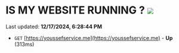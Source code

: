 # IS MY WEBSITE RUNNING ? [![](https://img.shields.io/static/v1?label=Sponsor&message=%E2%9D%A4&logo=GitHub&color=%23fe8e86)](https://github.com/sponsors/Youssef-Lehmam)

Last updated: **12/17/2024, 6:28:44 PM**

- `GET` [https://youssefservice.me](https://youssefservice.me) - **Up** (313ms)
